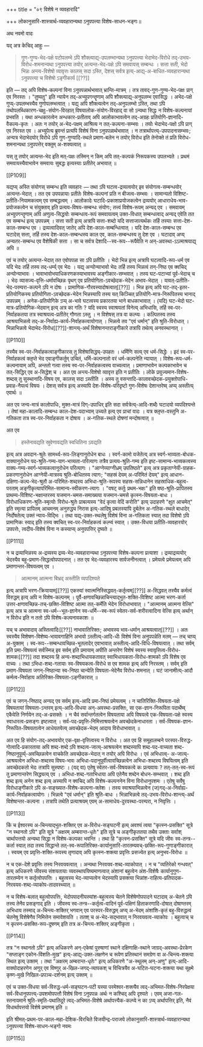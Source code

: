 +++
title = "०९ विशेषे न व्यवहारादि"

+++
लोकानुसारि-शास्त्रार्थ-व्यवहारान्यथा ऽनुपपत्त्या विशेष-साधन-भङ्गः॥

अथ नवमो वादः

यद् अत्र केचिद् आहुः — 

> गुण-गुण्य-भेद-पक्षे पटोपलम्भे ऽपि शौक्ल्याद्य्-उपलम्भान्यथा ऽनुपपत्त्या भेदाभेद-विरोधे तद्-उभय-विरोध-शमनान्यथा ऽनुपपत्त्या तयोर् अत्यन्त-भेद-पक्षे ऽपि समवायस् सम्बन्धः । सत्ता सती, भेदो भिन्नः अन्त्य-विशेषो व्यावृत्तः कालस् सदा ऽस्ति, देशस् सर्वत्र इत्य्-आद्य्-अ-बाधित-व्यवहारान्यथा ऽनुपपत्त्या च विशेषो ऽङ्गीकार्य [[??]]

इति — तद् अपि विशेष-कल्पनां विना ऽनुपपन्नार्थभावात् भ्रान्ति-मात्रम् । तत्र तावद्-गुण-गुण्य-भेद-पक्षः प्राग् एव निरस्तः । "तुष्यतु" इति न्यायेन तद्-अभ्युपगन्तॄणाम् अपि शौक्ल्याद्य्-अनुपलम्भ एवासिद्धः । अभेद-पक्षे गुप्य्-उपलम्भस्यैव गुणोपलम्भत्वात् । यद्य् अपि शौक्ल्यत्वेन तद्-अनुपलम्भो ऽस्ति, तथा ऽपि तथोपलब्धिकारण-चक्षुः-संयोग-विरहात् विषयालोक-संयोग-विरहाद् वा सो ऽन्यथा सिद्धः न विशेष-कल्पनायां प्रभवति । यथा अन्धकारत्वेन अन्धकार-प्रतीताव् अपि आलोकाभावत्वेन तद्-अग्रहः प्रतियोगि-ज्ञानादि-वैकल्य-कृतः । अतः न तयोर् अ-भेद-पक्षम् आश्रित्य न तत्-कल्पना-सम्भवः । तयोः भेदाभेद-पक्षो ऽपि प्राग् एव निरस्त एव । अभ्युपेत्य ब्रुवन्तं प्रत्यपि विशेषं विना ऽनुपपन्नार्थभावात् । न तत्रार्थापत्त्य्-उपपादनासम्भवः; अन्यत्र भेदाभेदयोर् विरोधे ऽपि गुण-गुण्यादि-स्थले प्रमाण-बलेन न तयोर् विरोध इति तेनोक्ते तं प्रति विरोध-शमनान्यथा ऽनुपपत्तेर् वक्तुम् अ-शक्यत्वात् ॥

यस् तु तयोर् अत्यन्त-भेद इति मत्-पक्षः तस्मिन् न किम् अपि तत्-कल्पकं निरूपकस्य उपलभ्यते । प्रथमं समवायस्यैवाभावेन समवायः सुबद्धः इत्यस्याः प्रतीतेर् अभावात् ॥

[[P109]]

यद्यप्य् अस्ति संयोगस् सम्बन्ध इति व्यवहारः — तथा ऽपि घटत्व-द्रव्यत्वयोर् इव संयोगत्व-सम्बन्धयोर् अत्यन्त-भेदात् । तत एव उपपन्नायाः प्रतीतेः विशेष-कल्पनां प्रति न बीजत्व-सम्भवः । सामान्यतो विशिष्ट-प्रतीति-नियामकत्वम् एव सम्बद्धत्वम् । आलोकादेः घटादि-प्रकाशाप्रयोजकत्वेन द्रव्ययोर् आधाराधेय-भाव-प्रयोजकत्वेन च संयुक्ताव् इति प्रत्यय-विषय-सम्बन्धः संयोगः; तत्त्वं विशेष-रूपम् अन्यद् एव । समवायम् अभ्युपगन्तॄणाम् अपि अणुत्व-सिद्धयोः सम्बन्धत्व-रूपं समवायत्वम् उक्त-विधात् सम्बन्धत्वाद् अन्यद् एवेति तत एव सम्बन्ध इत्य् उपपन्नम् । सत्ता सती इत्य् अत्रापि सत्ता-शब्दो यदि सत्ताजात्यर्थकः तर्हि तस्याः सत्ता-देश-काल-सम्बन्ध एव । द्रव्यत्वादिवत् जातेर् अपि देश-काल-सम्बन्धित्वात् । यदि देश-काल-सम्बन्ध एव घटादेस् सत्ता, तर्हि तस्य देश-काल-सम्बन्धस्य काल एव, काल-सम्बन्धस्य तु देश एव । घटादाव् अप्य् अन्यतर-सम्बन्ध एव वैशेषिकी सत्ता । सा च सर्वत्र देशादि--स्व-रूप--रूपैवेति न अन्-अवस्था-ऽऽत्माश्रयाद्य् अपि ॥

एवं च तयोर् अत्यन्त-भेदात् तत एवोपपन्ना सा ऽपि प्रतीतिः । भेदो भिन्न इत्य् अत्रापि घटत्वादि-रूप-धर्म एव यदि भेदः तर्हि तस्य तद्-धर्म्य् एव भेदः । यद्य् अन्योन्याभावो भेदः तर्हि तस्य भिन्नत्वं तन्-निष्ठ एव क्वचिद् अन्योन्याभावः । भावाभावोभयाधिकरणकस्याभावस्य अङ्गीकार-सम्भवात् । तस्य घट-पटाभ्यां पूर्व-भेदाच् च । भेदः व्यासज्य-वृत्ति-धर्मावच्छिन्नः पृथग् एव प्रतियोगिता-ऽवच्छेदक-भेदेन अभाव-भेदात् । यावत्-प्रतीति-भेद-परम्परा-कल्पने ऽपि न दोषः । प्रामाणिक-गौरवस्यादोषत्वात्[[??]] । भिन्न इत्य् अपि घट-तद्-इतर-प्रतियोगिकस्य प्रतियोगिता-ऽवच्छेदक-भेदेन भिन्नस्यापि तस्य यत् किञ्चित् प्रतियोगि-मात्र-निरूपितस्य भानाद् उपपन्नम् । अनेक-प्रतियोगिके ऽप्य् अ-भावे घटत्वस्य प्रकारतया भाने बाधकाभावात् । (यदि) घट-भेदो घट-मात्र-प्रतियोगिक-भेदवान् इत्य् अत्र का गतिः ? यदि स्वस्य स्वाश्रयतां विनेत्य् अभिधासि, तर्हि स्व-पर-निर्वाहकतया तत्र स्वाश्रयत्व-प्रतीतेर् गौणता ऽस्तु । न विशेषस् तत्र वा कल्प्यः । कल्पितस्य तस्य आश्रयाभिन्नत्वे तद्-अ-निर्वाह्य-कार्य-निर्वाहकत्वायोगात् । भिन्नत्वे तव "एवं धर्मान्" इति श्रुति-विरोधात् । भिन्नाभिन्नत्वे भेदाभेद-विरोध[[??]]-शान्त्य्-अर्थं विशेषानन्तराङ्गीकारे तत्रापि तथेत्य् अनवस्थानात् ।

[[P110]]

तस्यैव स्व-पर-निर्वाहकत्वाङ्गीकारस् तु विशेषासिद्ध्य्-उपहतः । धर्मिणि सत्य् एव धर्म-सिद्धेः । इदं स्व-पर-निर्वाहकत्वं क्लृप्ते भेद एवाङ्गीकर्तुम् उचितं, धर्मि-कल्पनातो वरं धर्म-कल्पनेति न्यायात् । विशेष-रूप-धर्म-कल्पनायाम् अपि, अन्ततो गत्वा तस्य स्व-पर-निर्वाहकत्वस्य वाच्यत्वात् । प्रमाणाभावेन कल्पकाभावेन च तत्-सिद्धिर् एव अ-सिद्धेश् च । अत एव अन्त्य-विशेषो व्यावृत्त इति न प्रतीतिः । लोके प्रयुज्यमान-विशेष-शब्दस् तु सुस्थानादि-विषय एव, कालस् सदा ऽस्तीति । अस्य तु वसन्तादि-कालावच्छेदक-प्रयुक्तोपाधि-प्रवाह-नैयत्यं विषयः । देशस् सर्वत्र इत्य् अस्यापि देश-विशेष-परिदृष्टो गुण-विशेषः देशान्तरेष्व् अप्य् अस्तीत्य् एवार्थः ॥

अत एव जन्य-मात्रं कालोपाधिः, मुक्त-मात्रं दिग्-उपाधिर् इति सदा सर्वत्रेत्य्-आदि-शब्दैः घटादयो व्यपदिश्यन्ते । तेषां महा-कालादि-सम्बन्धः काल-देश-पदाभ्याम् उच्यते इत्य् एव प्राचां वादः । यत्र क्लृप्त-वस्तुनि अ-गतिकता तत्र स्व-पर-निर्वाहकता न दोषाय । अ-गतिक-स्थले दोषणां मन्दोषत्वात् ॥

अत एव 

> हस्तेनावद्यति स्रुवेणावद्यति स्वधितिना ऽवद्यति

इत्य् अत्र अवदान-श्रुतेः सामर्थ्य-रूप-लिङ्गानुरोधेन बाधः । स्वर्ग-कामो यजेतेत्य् अत्र स्वर्ग-भाव्यता-बोधक-वाक्यानुरोधेन पद-श्रुति-गम्य-याग-भाव्यता-परित्यागः तत्रैव प्रत्यय-श्रुति-गम्य इति इष्ट-सामान्य-भाव्यकत्वस्य वाक्य-गम्य-स्वर्ग-भाव्यकत्वानुरोधेन परित्यागः । "आग्नेय्याग्नीध्रम् उपतिष्ठते" इत्य् अत्र प्रकृताग्नेयी-ग्राहक-प्रकरणानुरोधेन आग्नेयी-मात्रस्य श्रुति-बोधितस्य त्यागः; "सहस्रं देयम् अ-परिमितं देयम्" इत्य् आधान-दक्षिणा-कल्प-भेद-श्रुतौ अ-परिमित-शब्दस्य अभिधा-श्रुति-रूपस्य सहस्र-सन्निधानेन सहस्राधिक-बहुत्व-परताम् अङ्गीकृत्यापरिमित-सामान्य-स्वीकरण-त्यागः । "वषट् कर्तुः प्रथम-भक्षः" इति षष्ठ-श्रुति-प्रापितस्य प्राथम्य-विशिष्ट-भक्षान्तरस्य यजमान-चमस-समाख्यया यजमान-चमसे कृत्स्न-विषयता-बाधः । विरोधाधिकरण-श्रुति-स्मृत्योः विरोध-श्रुतेः प्राबल्यस्य "वेदं कृत्वा वेदिं करोति" इत्य् उदाहरणे "क्षुत आचमेत्" इति स्मृत्या प्रापितम् आचमनम् अनुरुद्ध्य निरास इत्य्-आदिषु प्रबलस्यापि दुर्बलेन अ-गतिक-स्थले बाधादेर् निर्दोषतेत्य् उक्तं न्याय-विद्भिः । तथा यद्य्-उक्त-स्थलेषु विशेषं विना अ-गतिकता स्यात् तदा विशेषो ऽपि प्रामाणिकः स्याद् इति तस्य क्वचित् स्व-पर-निर्वाहकत्वं कल्प्यं स्यात् । उक्त-विधया प्रतीति-व्यवहारयोर् उपपत्तेः, त्वदीय-विशेषं विना न कस्याप्य् अनुपपत्तिर् दृष्यते ॥

[[P111]]

न च द्रव्याभिन्नस्य अ-द्रव्यस्य द्रव्य-भेद-व्यवहारान्यथा ऽनुपपत्त्या विशेष-कल्पना प्रत्याशा । द्रव्याद्रव्ययोर् भेदस्यैव बहु-प्रमाण-सिद्धत्वोपपादनात् । तत एव भेद-व्यवहारस्य सार्वजनीनत्वात् । प्रमेयत्वे प्रमेयत्वम् अपि प्रमाणान्तर-विषयत्वम् एव । 

> आत्मानम् आत्मना बिभ्रद् अस्तीति व्यपदिश्यते

इत्य् अत्रापि भरण-क्रियायाम्[[??]] एकस्यां स्वात्मनिस्सिद्धवत्-कर्तृत्वम्[[??]] अ-सिद्धवत् तस्यैव कर्मत्वं विरुद्धम् इत्य् अपि न विशेष-कल्पनम् । पूर्वै-क्षणावच्छिन्नाचिन्त्याद्भुत-शक्ति-विशिष्ट आत्मा भरण-कर्ता उत्तर-क्षणावच्छिन्न-तच्-छक्ति-विशिष्ट आत्मा तत्-कर्मेति भेदेन विरोधाभावात् । "आत्मानम् आत्मना वेत्सि" इत्य् अत्र च आत्मना स्व-धर्म--भूत-ज्ञानेन स्व-धर्मि--स्व-रूपं स्वेतर-सर्व-शरीरत्वादिना वेत्सि इत्य् अर्थान् न विरोध इति न ततो ऽपि विशेष-कल्पनावकाशः ॥

यच् च अभावादाव् अस्तित्वादिः[[??]] नाभावातिरिक्तः; अभावस्य भाव-धर्मान् आश्रयत्वात्[[??]] । अतः स्वस्यैव विशेषण-विशेष्य-भावावगाहिनि अभावो ऽस्तीत्य्-आदि-धीः विशेषं विना अनुपपन्नेति मतम् — तच् चाप्य् अ-युक्तम् । स्व-रूप--सम्बन्धावच्छिन्न-भूतलादेर् एवाभावात् अस्तीत्य्-आदि-विधि-विषयत्वात् । तथा सर्वम् इति प्रमा-विषयत्वं सर्वस्मिन्न् इव सर्वम् इति प्रमायाम् अपीति अन्तरेण विशेषं स्वस्य स्वावृत्तित्व-विरोध-शामकः[[??]] तदा शब्दस्य हि अन्य-शब्दाभिधायकतावत् स्वाभिधायकता-विरोध-शामको ऽपि विशेष एव वाच्यः । तथा ऽभिधा-शब्द-गतायाः स्व-विषयकत्व-विरोधे स एव शामक इत्य् अपि निरस्तम् । सर्वम् इति प्रमाण-विषयता जगन्-निष्ठान्या स्व-निष्ठा चान्येति विषयता-भेदेनैव विरोध-शमनात् । घटं जानामीत्य्-आदौ कर्मत्व-निर्वाहाय अतिरिक्त-विषयता-ऽङ्गीकारात् ॥

[[P112]]

एवं च जगन्-निष्ठाद् अन्यद् एव सर्वम् इत्य्-आदि प्रमा-निष्ठं प्रमेयत्वम् । न चातिरिक्ति-विषयता-पक्षे विषयतायां विषयता-ऽन्तरम् इत्य्-आदि-विधया अन्-अवस्था-प्रसक्तिः, सा एक-ज्ञान-निरूपिता पदार्थेष्व् एकैवेति निर्णयेन तद्-अ-प्रसक्तेः । न चैवं सर्वान्तर्गतत्वेन विषयताया अपि विषयत्वे एक-विषयता-पक्षे स्वस्य स्वाधारत्व-प्रसङ्गः इष्टत्वात् । सर्व-पद-प्रवृत्ति-निमित्ताश्रयत्वेन अवच्छेदकेनाधारता । सर्व-विषयक-ज्ञान-निरूपित-विषयतात्वेन आधेयतयेत्य् अवच्छेदक-भेदम् आदाय विरोधाभावात् ॥

अत एव हि संयोग-तद्-अभावयोर् एक-वृक्ष-वृत्तित्वस्य न विरोधः । अत एव हि समूहालम्बने परस्पर-विरुद्ध-गोत्वादि-प्रकारताया अपि शब्द-शब्दे ऽपि शब्दत्व-जात्य्-आश्रयत्वेन शब्दस्यापि शब्द-पद-वाच्यता शब्द-निष्ठानुपूर्व्य्-अवच्छिन्नत्वेन वाचकेति अवच्छेदक-भेदात् न तयोर् अपि विरोधः । एवं अभिधात्व्- अ-जात्य्-आश्रयत्वेन अभिधा-शब्दस्य विषय-भावः अभिधा-पदानुपूर्वीत्वावच्छिन्नत्वेन अभिधा-शब्दस्य विषयित्वम् इति अवच्छेदकतो भेदः तत्रापि सुस्पष्टः । (यद् वा) एतेषु स्वेतर-सर्व-विषयकत्वे कः प्रत्यवायः ? तत्-तत्-स्व-रूपं तु प्रमाणान्तरेण सिद्ध्यत्य् एव । अभिधा-शब्द-गताभिधाया अपि एतेनैव शब्देन बोधन-सम्भवात् । शब्द इति शब्द इत्य् अनेन शब्द इत्य् अस्यापि न क्वचिद् अपि विशेष-कल्पननेन विना विरोधानुपशमः । एतेषु सर्वेषु विरोधाङ्गीकारे ऽपि अ-सङ्ख्यात-विशेष-कल्पना-क्लेशः । तस्य स्वाश्रयाभिन्नत्वेन (ज)गद्-अ-निर्वाह्य-कार्य-निर्वाहकत्वायोगः । भिन्नत्वे "एवं धर्मान्" इति श्रुति-बाधः । भिन्नाभिन्नत्वे तद्-उभय-विरोध-शान्त्य्-अर्थं विशेषान्तर-कल्पना । तत्रापि तथेति प्रत्याश्रयम् एवम् अ-सामाधेय-दुरवस्था-परम्परा, न निवृत्तिः ।

[[P113]]

किं च ईश्वरस्य अ-चिन्त्याद्भुत-शक्तिर् एव अ-विरोध-सङ्घटनी इत्य् अवश्यं त्वया "कृत्स्न-प्रसक्ति" सूत्रे "न स्थानतो ऽपि" इति सूत्रे "अक्षरम् अम्बरान्त-धृतेः" इति सूत्रे च अङ्गीकृततया तथैव उक्ताः सर्वाश् चार्थापत्तयो अन्यथा सिद्धा न विशेष-कल्पका भवन्ति । तथा हि "कृत्स्न-प्रसक्ति" सूत्रे यदि जीवः स्व-तन्त्र--कर्ता स्यात् तदा तस्य सिद्धान्ते तत्-स्व-रूपातिरिक्त-कार्यानुसारि-तारतम्यवच्-छक्ति-रूप-गुणाङ्गीकारात् । स्वयम् एव प्रवृत्ति-शक्ति-रूपस्य तृणादाव् अपि कृत्स्न-शक्त्या प्रवृत्तिः प्रसज्येत इत्य् अनुभव-विरोधः ॥

न च एक-देशे प्रवृत्तिः तस्य निरवयवत्वात् । अन्यथा निरवयव-शब्द-व्याकोपात् । न च "व्यतिरेको गन्धवत्" इत्य् अधिकरणे जीवस्य संशयतायाः व्यवस्थापयिष्यमाणत्वात् अंशानां बहुत्वेन अंश-विशेषैः कार्यानुगुण-तारतम्येन न कर्तृत्वोपपत्तिः । बहुत्वस्य भेद-व्याप्यत्वेन भेदस्यापि प्रसक्त्या भिन्नांश-राहित्य-प्रतिपादक-निरवयव-शब्द-व्याकोप-तादवस्थ्यात् ॥

न च विशेष-बलात् बहुत्वोपपत्तिः, भेदोपपादनीयस्यांश-बहुत्वस्य चेतने विशेषेणोपपादने घटादाव् अ-चेतने ऽपि तस्य तेनैव प्रसङ्गाद् इति । जीवस्य स्व-तन्त्र--कर्तृत्व-वादिनं पूर्व-पक्षिणं हिताकरणादि-दोषात् दोषाण्तरम् अभिधाय तस्माद् अ-चिन्त्य-शक्तिर् भगवान् एव परस्पर-विरुद्धम् अप्य् अ-भेदम् अंशांशि-कृतं बहु-विरुद्धत्वं चेतनेषु विशेषेणैव निमित्तेन समावेशयति । ततश् च अ-भेद-सद्भावात् न निरवयवत्व-व्याकोपः । बहुत्वाच् च न कृत्स्न-प्रसक्ति-रूप-दूषणम् इति तत्र अ-चिन्त्य-शक्तिर् अङ्गीकृता । 

[[P114]]

तत्र "न स्थानतो ऽपि" इत्य् अधिकरणे अन्-एकेषां पुरुषाणां स्थाने दक्षिणाक्षि-स्थाने जाग्रद्-अवस्था-प्रेरकेण "सप्ताङ्ग एकोन-विंशति-मुख" इत्य्-आद्य्-उक्त-लक्षणेन च रूपेण प्रतिस्थानं समग्रेण वा अ-चिन्त्य-शक्त्या स्थित इत्य् उक्तम् । तथा "अक्षरम् अम्बरान्त-धृतेः" इत्य् अधिकरणे "अ-स्थूलम् अन्-अणु" इत्य्-आदि-वाक्योदाहरणेन अणुर् एव विष्णुर् अ-खिल-जगद्-व्यापकश् च विचित्रयैव अ-घटित-घटना-शक्त्या यथा सूक्ष्मे कृष्ण-मुखे निखिल-प्रपञ्च-दर्शनम् इत्य् उक्तम् ॥

एवं च उक्त-विधया सर्व-विरुद्ध-धर्म-सङ्घटन-पटी यस्या परमेश्वर-शक्त्यैव त्वद्-अभिमत-विशेष-निरपेक्षया सर्व-विधानुपपत्त्य्-उपशमोपपत्तौ विशेषं विना ऽनुपपन्नः अर्थः न कश्चिद् अपि दृश्यते । एवम् अजा-गल-स्तनायमाने श्रुति-स्मृति-पथातिदूरे त्वद्-अभिमत-विशेषे अर्थापत्त्यैक-कल्प्ये न का ऽप्य् अर्थापत्तिर् इति, नैवं विधार्थापत्तयो विशेषे प्रमाणम् इति ॥

इति श्रीमत्-प्रथम-पर-काल-महा-देशिक-विरचिते विजयीन्द्र-पराजये लोकानुसारि-शास्त्रार्थ-व्यवहारान्यथा ऽनुपपत्त्या विशेष-साधन-भङ्गो नवमः

[[P115]]